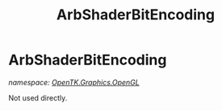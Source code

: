 ﻿---
title: ArbShaderBitEncoding
---

# ArbShaderBitEncoding
_namespace: [OpenTK.Graphics.OpenGL](N-OpenTK.Graphics.OpenGL.html)_

Not used directly.




